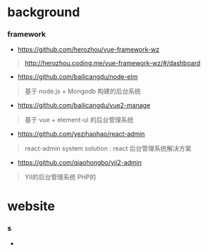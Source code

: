 # background

### framework
- https://github.com/herozhou/vue-framework-wz
> http://herozhou.coding.me/vue-framework-wz/#/dashboard
- https://github.com/bailicangdu/node-elm
> 基于 node.js + Mongodb 构建的后台系统
- https://github.com/bailicangdu/vue2-manage
> 基于 vue + element-ui 的后台管理系统
- https://github.com/yezihaohao/react-admin
> react-admin system solution : react 后台管理系统解决方案
- https://github.com/qiaohongbo/yii2-admin
> YII的后台管理系统 PHP的


# website
### s
-
